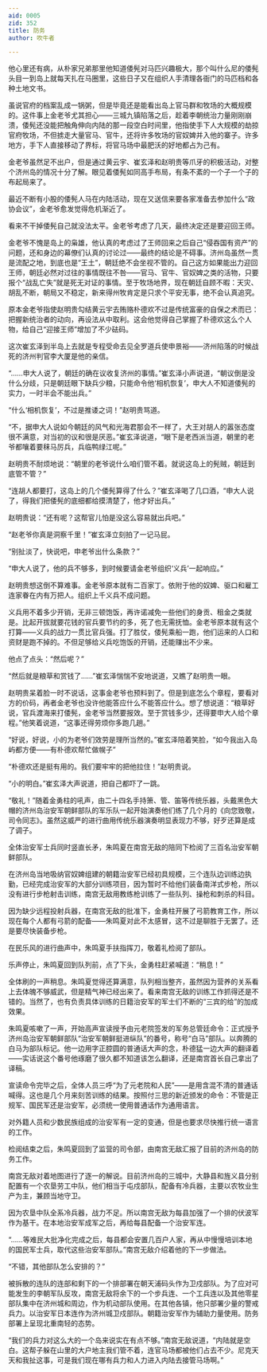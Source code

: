 ```yaml
---
aid: 0005
zid: 352
title: 防务
author: 吹牛者

---
```




  他心里还有病，从朴家兄弟那里他知道倭髡对马匹兴趣极大，那个叫什么尼的倭髡头目一到岛上就每天扎在马圈里，这些日子又在组织人手清理各衙门的马匹档和各种土地文书。

  虽说官府的档案乱成一锅粥，但是毕竟还是能看出岛上官马群和牧场的大概规模的。这件事上金老爷尤其担心——三城九镇陷落之后，趁着李朝统治力量刚刚崩溃，倭髡还没能把触角伸向内陆的那一段空白时间里，他指使手下人大规模的劫掠官府牧场，不但掳走大量官马、官牛，还将许多牧场的官奴婢并入他的寨子。许多地方，手下人直接移动了界标，将官马场中最肥沃的好地都占为己有。

  金老爷虽然足不出户，但是通过黄云宇、崔玄泽和赵明贵等爪牙的积极活动，对整个济州岛的情况十分了解。眼见着倭髡如同高手布局，有条不紊的一个子一个子的布起局来了。

  最近不断有小股的倭髡人马在内陆活动，现在又送信来要各家准备去参加什么“政协会议”，金老爷愈发觉得危机渐近了。

  看来不干掉倭髡自己就没法太平。金老爷考虑了几天，最终决定还是要迎回王师。

  金老爷不愧是岛上的枭雄，他认真的考虑过了王师回来之后自己“侵吞国有资产”的问题，还和身边的幕僚们认真的讨论过——最终的结论是不碍事。济州岛虽然一贯是流配之地，到底也是“王土”，朝廷绝不会坐视不管的。自己这方如果能出力迎回王师，朝廷必然对过往的事情既往不咎——官马、官牛、官奴婢之类的活物，只要报个“战乱亡失”就是死无对证的事情。至于牧场地界，现在朝廷自顾不暇：天灾、胡乱不断，朝局又不稳定，新来得州牧肯定是只求个平安无事，绝不会认真追究。

  原本金老爷指使赵明贵勾结黄云宇去贿赂朴德欢不过是传统富豪的自保之术而已：把握新统治者的动向，再设法从中取利。这会他觉得自己掌握了朴德欢这么个人物，给自己“迎接王师”增加了不少砝码。

  这次崔玄泽到半岛上去就是专程受命去见全罗道兵使申景裕——济州陷落的时候战死的济州判官李大厦是他的亲信。

  “……申大人说了，朝廷的确在议收复济州的事情。”崔玄泽小声说道，“朝议倒是没什么分歧，只是朝廷眼下缺兵少粮，只能命令他‘相机恢复’，申大人不知道倭髡的实力，一时半会不能出兵。”

  “什么‘相机恢复’，不过是推诿之词！”赵明贵骂道。

  “不，据申大人说如今朝廷的风气和光海君那会不一样了，大王对胡人的嚣张态度很不满意，对当初的议和很是厌恶。”崔玄泽说道，“眼下是老西派当道，朝里的老爷都嚷着要秣马厉兵，兵临鸭绿江呢。”

  赵明贵不耐烦地说：“朝里的老爷说什么咱们管不着。就说这岛上的髡贼，朝廷到底管不管？”

  “连胡人都要打，这岛上的几个倭髡算得了什么？”崔玄泽喝了几口酒，“申大人说了，得我们把倭髡的底细都给摸清楚了，他才好出兵。”

  赵明贵说：“还有呢？这帮官儿怕是没这么容易就出兵吧。”

  “赵老爷你真是洞察千里！”崔玄泽立刻拍了一记马屁。

  “别扯淡了，快说吧，申老爷出什么条款？”

  “申大人说了，他的兵不够多，到时候要请金老爷组织‘义兵’一起响应。”

  赵明贵想这倒不算难事。金老爷原本就有二百家丁。依附于他的奴婢、驱口和雇工连家眷在内有万把人。组织上千义兵不成问题。

  义兵用不着多少开销，无非三顿饱饭，再许诺减免一些他们的身贡、租金之类就是。比起开拔就要花钱的官兵要节约的多，死了也无需抚恤。金老爷原本就有这个打算——义兵的战力一贯比官兵强。打了胜仗，倭髡乘船一跑，他们运来的人口和资财是跑不掉的。不但足够给义兵吃饱饭的开销，还能赚出不少来。

  他点了点头：“然后呢？”

  “然后就是粮草和赏钱了……”崔玄泽惴惴不安地说道，又瞧了赵明贵一眼。

  赵明贵呆着脸一时不说话，这事金老爷也预料到了。但是到底怎么个章程，要看对方的价码，再者金老爷也没许他能答应什么不能答应什么。想了想说道：“粮草好说，官兵渡海来打倭髡，金老爷当然要报效。至于赏钱多少，还得要申大人给个章程。”他笑着说道，“这事还得劳烦你多跑几趟。”

  “好说，好说，小的为老爷们效劳是理所当然的。”崔玄泽陪着笑脸，“如今我出入岛屿都方便——有朴德欢帮忙做幌子”

  “朴德欢还是挺有用的。我们要牢牢的把他拉住！”赵明贵说。

  “小的明白。”崔玄泽大声说道，把自己都吓了一跳。

  “敬礼！”随着金勇柱的吼声，由二十四名手持箫、管、笛等传统乐器，头戴黑色大帽的济州岛治安军朝鲜部队的军乐队一起开始演奏他们练了几个月的《向您致敬，司令同志》。虽然这威严的进行曲用传统乐器演奏明显表现力不够，好歹还算是成了调子。

  全体治安军士兵同时竖直长矛，朱鸣夏在南宫无敌的陪同下检阅了三百名治安军朝鲜部队。

  在济州岛当地吸纳官奴婢组建的朝籍治安军已经初具规模，三个连队边训练边执勤，已经完成治安军的大部分训练项目，因为暂时不给他们装备南洋式步枪，所以没有进行步枪射击训练，南宫无敌用教练枪训练了一些队列、操枪和刺杀的科目。

  因为缺少远程投射兵器，在南宫无敌的批准下，金勇柱开展了弓箭教育工作，所以现在每个人都有弓箭的配备——朱鸣夏对此不太感冒，这不过是聊胜于无罢了。还是要尽快装备步枪。

  在民乐风的进行曲声中，朱鸣夏手扶指挥刀，敬着礼检阅了部队。

  乐声停止，朱鸣夏回到队列前，点了下头，金勇柱赶紧喊道：“稍息！”

  全体刷的一声稍息。朱鸣夏觉得还算满意，队列相当整齐，虽然因为营养的关系看上去体魄不够威武，但是精气神已经出来了。看来南宫无敌的训练工作抓得还是不错的。当然了，也有负责具体训练的日籍治安军的军士们不断的“三宾的给”的加成效果。

  朱鸣夏咳嗽了一声，开始高声宣读授予由元老院签发的军务总管廷命令：正式授予济州岛治安军朝鲜部队“治安军朝鲜挺进纵队”的番号，称号“白马”部队。以奔腾的白马为部队标记。他一边用字正腔圆的普通话大声的念，朴德猛一边大声的翻译着——实话说这个番号他琢磨了很久都不知道该怎么翻译，还是南宫首长自己拿出了译稿。

  宣读命令完毕之后，全体人员三呼“为了元老院和人民”——是用含混不清的普通话喊得。这也是几个月来刻苦训练的结果。按照付三思的新近颁发的命令：不管是正规军、国民军还是治安军，必须统一使用普通话作为通用语言。

  对外籍人员和少数民族组成的治安军有一定的变通，但是也要求尽快推行统一语言的工作。

  检阅结束之后，朱鸣夏回到了监营的司令部，由南宫无敌汇报了目前的济州岛的防务工作。

  南宫无敌对着地图进行了逐一的解说。目前济州岛的三城中，大静县和旌义县分别配置有一个农垦劳工中队，他们相当于屯戍部队，配备有冷兵器，主要以农牧业生产为主，兼顾当地守卫。

  因为农垦中队全系冷兵器，战力不足。所以南宫无敌为每县加强了一个排的伏波军作为基干。在本地治安军成军之后，再给每县配备一个治安军连。

  “……等难民大批净化完成之后，每县都会安置几百户人家，再从中慢慢培训本地的国民军士兵，取代这些治安军部队。”南宫无敌介绍着他的下一步做法。

  “不错，其他部队怎么安排的？”

  被拆散的连队的连部和剩下的一个排部署在朝天浦码头作为卫戍部队。为了应对可能发生的李朝军队反攻，南宫无敌将余下的一个步兵连、一个工兵连以及其他零星部队集中在济州城和周边，作为机动部队使用。在其他各镇，他只部署少量的警戒兵力。以治安军日本连作为济州城卫戍部队。朝籍治安军作为辅助力量使用。防务部署上呈现北重南轻的态势。

  “我们的兵力对这么大的一个岛来说实在有点不够。”南宫无敌说道，“内陆就是空白。这帮子躲在山里的大户地主我们管不着，连官马场都被他们占去不少。尼克天天和我扯这事，可是我们现在哪有兵力和人力进入内陆去接管马场啊。”



